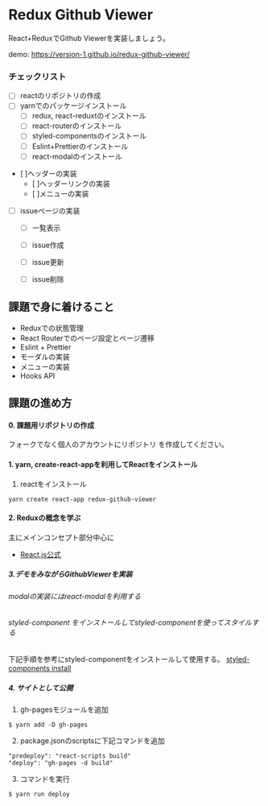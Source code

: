 

# Redux Github Viewer

React+ReduxでGithub Viewerを実装しましょう。

demo: https://version-1.github.io/redux-github-viewer/


### チェックリスト

- [ ] reactのリポジトリの作成
- [ ] yarnでのパッケージインストール
  - [ ] redux, react-reduxtのインストール
  - [ ] react-routerのインストール
  - [ ] styled-componentsのインストール
  - [ ] Eslint+Prettierのインストール
  - [ ] react-modalのインストール
- [ ]ヘッダーの実装
  - [ ]ヘッダーリンクの実装
  - [ ]メニューの実装
- [ ] issueページの実装
  - [ ] 一覧表示
  - [ ] issue作成
  - [ ] issue更新
  - [ ] issue削除



## 課題で身に着けること

- Reduxでの状態管理
- React Routerでのページ設定とページ遷移
- Eslint + Prettier
- モーダルの実装
- メニューの実装
- Hooks API

## 課題の進め方

#### 0. 課題用リポジトリの作成

フォークでなく個人のアカウントにリポジトリ を作成してください。

#### 1. yarn, create-react-appを利用してReactをインストール

1. reactをインストール
```
yarn create react-app redux-github-viewer
```

#### 2. Reduxの概念を学ぶ

主にメインコンセプト部分中心に

- [React.js公式](https://redux.js.org/introduction/getting-started)

##### 3.デモをみながらGithubViewerを実装

###### modalの実装にはreact-modalを利用する

###### styled-component をインストールしてstyled-componentを使ってスタイルする

下記手順を参考にstyled-componentをインストールして使用する。
[styled-components install](https://styled-components.com/docs/basics#installation)

##### 4. サイトとして公開

1. gh-pagesモジュールを追加

```
$ yarn add -D gh-pages
```

2. package.jsonのscriptsに下記コマンドを追加

```
"predeploy": "react-scripts build"
"deploy": "gh-pages -d build"
```

3. コマンドを実行

```
$ yarn run deploy
```
